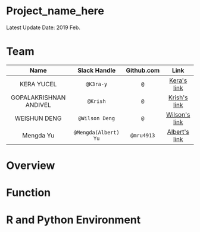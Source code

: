 # Project_name_here

Latest Update Date: 2019 Feb.

# Team

| Name  | Slack Handle | Github.com | Link |
| :------: | :---: | :----------: | :---: |
| KERA YUCEL | `@K3ra-y` | `@` | [Kera's link](https://github.com/K3ra-y/DSCI524_lab03_group15)|
| GOPALAKRISHNAN ANDIVEL | `@Krish` | `@` | [Krish's link]()|
| WEISHUN DENG | `@Wilson Deng` | `@` | [Wilson's link]()|
| Mengda Yu | `@Mengda(Albert) Yu` | `@mru4913` | [Albert's link](https://github.com/mru4913/DSCI524_lab03_group15) |

# Overview



# Function



# R and Python Environment
